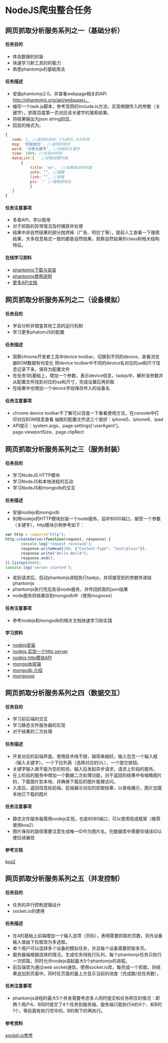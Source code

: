 # NodeJS爬虫整合任务

## 网页抓取分析服务系列之一（基础分析）
#### 任务目的

* 体会数据的封装
* 快速学习新工具的的能力
* 熟悉phantomjs的基础用法

#### 任务描述
* 安装phantomjs2.0，并查看webpage相关的API http://phantomjs.org/api/webpage/。
* 编写一个task.js脚本，参考官网的includeJs方法，实现根据传入的参数（关键字），抓取百度第一页对应该关键字的搜索结果。
* 将结果输出为json string回显。
* 回显的格式为。

```js
{
   code: 1, //返回状态码，1为成功，0为失败
   msg: '抓取成功', //返回的信息
   word: '示例关键字', //抓取的关键字
   time: 2000, //任务的时间
   dataList:[   //抓取结果列表
       {
           title: 'xx',  //结果条目的标题
           info: ‘’, //摘要
           link: ‘’, //链接            
           pic: '' //缩略图地址
           }
   ]
}
```

#### 任务注意事项

* 多查API，学以致用
* 对于抓取的异常情况及时捕获并处理
* 结果中非自然结果的部分抛弃掉（广告、阿拉丁等），提前人工查看一下搜索结果，大多信息格式一致的都是自然结果，观察自然结果的class和相关结构特征。

#### 在线学习资料

* [phantomjs下载与安装](http://phantomjs.org/download.html)
* [phantomjs使用说明](http://phantomjs.org/quick-start.html)
* [更多API文档](http://phantomjs.org/api/webpage/)

## 网页抓取分析服务系列之二（设备模拟）

#### 任务目的

* 学会分析并借鉴其他工具的运行机制
* 学习更多phatomJS的配置

#### 任务描述
* 观察chrome开发者工具中device toolbar，切换到不同的device，查看浏览器BOM数据有何变化
把device toolbar中不同的device名对应的ua和尺寸信息记录下来，保存为配置文件
* 在任务1的基础上，增加一个参数，表示device信息，taskjs中，解析该参数并从配置文件找到对应的ua和尺寸，完成设置后再抓取
* 在结果中也增加一个device字段保存传入的设备名

#### 任务注意事项
* chrome device toolbar不了解可以百度一下看看使用方法，在console中打印对应BOM信息查看
抽取的配置文件选三个就好：iphone5、iphone6、ipad
* API提示：system.args、page.settings['userAgent']、page.viewportSize、page.clipRect

## 网页抓取分析服务系列之三（服务封装）

#### 任务目的
* 学习NodeJS HTTP模块
* 学习NodeJS和本地进程的互动
* 学习NodeJS和mongodb的交互

#### 任务描述
* 安装nodejs和mongodb
* 利用nodejs的HTTP模块封装一个node服务，监听8000端口，接受一个参数（关键字），http模块示例参考如下：

```js
var http = require("http");  
http.createServer(function(request, response) {  
       console.log('request received');  
       response.writeHead(200, {"Content-Type": "text/plain"});  
       response.write("Hello World");  
       response.end();  
}).listen(8000);  
console.log('server started');
```

* 收到请求后，启动phantomjs进程执行taskjs，并将接受到的参数传递给phantomjs
* phantomjs执行完后告诉node服务，并传回抓取的json结果
* node服务将结果存到mongodb中（使用mogoose）

#### 任务注意事项
* 参考nodejs和mongodb的相关文档快速学习和实践

#### 学习资料
* [nodejs安装](https://nodejs.org/en/download/)
* [nodejs 实现一个http server](http://jobar.iteye.com/blog/2083843)
* [nodejs http模块API](https://nodejs.org/dist/latest-v6.x/docs/api/http.html#http_http_createserver_requestlistener)
* [mongodb安装](https://www.mongodb.com/download-center?jmp=nav)
* [mongodb 介绍](http://www.runoob.com/mongodb/mongodb-tutorial.html)
* [mongoose](http://www.nodeclass.com/api/mongoose.html)


## 网页抓取分析服务系列之四（数据交互）
#### 任务目的
* 学习前后端的交互
* 学习静态文件服务器的实现
* 对于结果的二次处理

#### 任务描述
* 开发对应的前端界面，使用技术栈不限，越简单越好。输入包含一个输入框（输入关键字），一个下拉列表（选择对应的UL），一个提交按钮。
* 关键字输入做不能为空的校验，输入后发起异步请求，请求上阶段的服务。
* 在上阶段的服务中增加一个数据二次处理功能，对于返回的结果中有缩略图片的，下载图片到本地，并确保下载后的图片能被访问。
* 入库后，返回信息给前端，前端展示对应的抓取结果，以表格展示，图片加载本地已下载的图片

#### 任务注意事项
* 静态文件服务器需用nodejs实现，也是8080端口，可以使用现成框架（推荐使用koa2）
* 图片保存的路径需要注意生成唯一ID作为图片名，在数据库中需要存储该ID以便后续展现

#### 参考文档
[koa2](http://koa.bootcss.com/)


## 网页抓取分析服务系列之五（并发控制）

#### 任务目的

* 任务的并行控制逻辑设计
* socket.io的使用


#### 任务描述
* 在4的基础上前端增加一个输入选项（页码），表明需要抓取的页数，另外设备输入值由下拉框改为多选框。
* 单个用户可以选择多个设备的模拟任务，并且每个设备需要抓取多页。
* 服务器端根据选择的情况，生成任务待执行队列，每个phantomjs任务只执行一次抓取。同时允许nodejs调起最大5个phantomjs的进程。
* 前后端改为通过web socket通信，使用socket.io库，每完成一个抓取，将结果追加到页面中。同时在页面的最上方显示当前的进度（完成数/总任务数）。

#### 任务注意事项
* phantomjs进程的最大5个并发需要考虑多人同时提交和任务积压的情况：即两个用户A、B同时提交了4个任务到服务端，服务端只能执行A的4个、和B的1个，等前面有执行完毕的，B的剩下的再执行。

#### 参考资料
[socket.io参考](https://cnodejs.org/topic/50a1fcc7637ffa4155b5a264)
